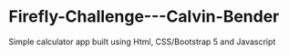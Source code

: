 # Firefly-Challenge---Calvin-Bender

Simple calculator app built using Html, CSS/Bootstrap 5 and Javascript
